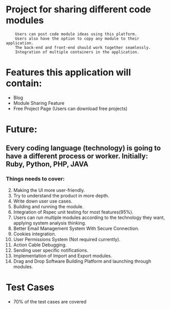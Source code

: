 # Project for sharing different code modules

```
    Users can post code module ideas using this platform.
    Users also have the option to copy any module to their application.
    The back-end and front-end should work together seamlessly.
    Integration of multiple containers in the application.
```
# Features this application will contain:

* Blog
* Module Sharing Feature
* Free Project Page (Users can download free projects)

# Future:

## Every coding language (technology) is going to have a different process or worker. Initially: Ruby, Python, PHP, JAVA

### Things needs to cover:
2) Making the UI more user-friendly.
3) Try to understand the product in more depth.
4) Write down user use cases.
5) Building and running the module.
6) Integration of Rspec unit testing for most features(95%).
7) Users can run multiple modules according to the technology they want, applying system analysis thinking.
8) Better Email Management System With Secure Connection.
9) Cookies integration.
10) User Permissions System (Not required currently).
11) Action Cable Debugging.
12) Sending user specific notifications.
13) Implementation of Import and Export modules.
14) Drag and Drop Software Building Platform and launching through modules.

# Test Cases
* 70% of the test cases are covered